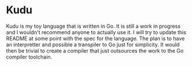 # Kudu

Kudu is my toy language that is written in Go. It is still a work in progress and I wouldn't
recommend anyone to actually use it. I will try to update this README at some point with
the spec for the language. The plan is to have an interpretter and possible a transpiler
to Go just for simplicity. It would then be trivial to create a compiler that just outsources
the work to the Go compiler toolchain.

